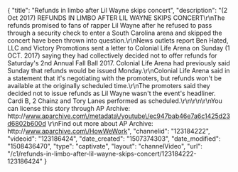 {
    "title": "Refunds in limbo after Lil Wayne skips concert",
    "description": "(2 Oct 2017) REFUNDS IN LIMBO AFTER LIL WAYNE SKIPS CONCERT\r\nThe refunds promised to fans of rapper Lil Wayne after he refused to pass through a security check to enter a South Carolina arena and skipped the concert have been thrown into question.\r\nNews outlets report Ben Hated, LLC and Victory Promotions sent a letter to Colonial Life Arena on Sunday (1 OCT. 2017) saying they had collectively decided not to offer refunds for Saturday's 2nd Annual Fall Ball 2017.  Colonial Life Arena had previously said Sunday that refunds would be issued Monday.\r\nColonial Life Arena said in a statement that it's negotiating with the promoters, but refunds won't be available at the originally scheduled time.\r\nThe promoters said they decided not to issue refunds as Lil Wayne wasn't the event's headliner.  Cardi B, 2 Chainz and Tory Lanes performed as scheduled.\r\n\r\n\r\nYou can license this story through AP Archive: http:\/\/www.aparchive.com\/metadata\/youtube\/ec947bab46e7a6c1425d23d6802b600d \r\nFind out more about AP Archive: http:\/\/www.aparchive.com\/HowWeWork",
    "channelid": "123184222",
    "videoid": "123186424",
    "date_created": "1507374303",
    "date_modified": "1508436470",
    "type": "captivate",
    "layout": "channelVideo",
    "url": "\/c1\/refunds-in-limbo-after-lil-wayne-skips-concert\/123184222-123186424"
}